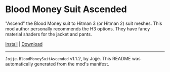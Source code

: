 # Blood Money Suit Ascended

"Ascend" the Blood Money suit to Hitman 3 (or Hitman 2) suit meshes. This mod author personally recommends the H3 options. They have fancy material shaders for the jacket and pants.

[Install](https://hitman-resources.netlify.app/smf-install-link/https://github.com/JojjeE/h3-blood-money-suit-ascended/releases/latest/download/mod.framework.zip) | [Download](https://github.com/JojjeE/h3-blood-money-suit-ascended/releases/latest/download/mod.framework.zip)

---

`Jojje.BloodMoneySuitAscended` v1.1.2, by Jojje. This README was automatically generated from the mod's manifest.
